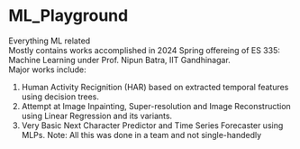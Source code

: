 # ML_Playground
Everything ML related <br> 
Mostly contains works accomplished in 2024 Spring offereing of ES 335: Machine Learning under Prof. Nipun Batra, IIT Gandhinagar. <br>
Major works include:<br>
1)  Human Activity Recignition (HAR) based on extracted temporal features using decision trees.
2)  Attempt at Image Inpainting, Super-resolution and Image Reconstruction using Linear Regression and its variants.
3)  Very Basic Next Character Predictor and Time Series Forecaster using MLPs.
Note: All this was done in a team and not single-handedly
